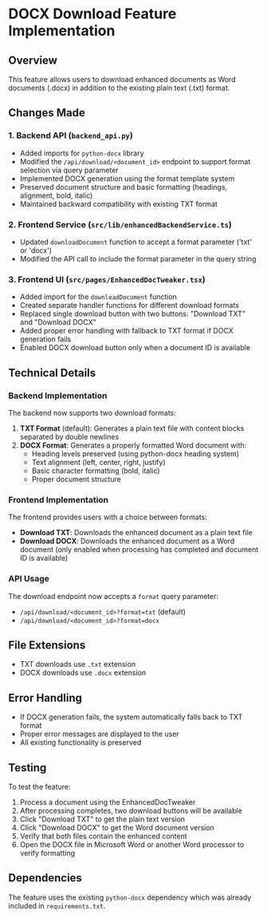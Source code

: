 # DOCX Download Feature Implementation

## Overview
This feature allows users to download enhanced documents as Word documents (.docx) in addition to the existing plain text (.txt) format.

## Changes Made

### 1. Backend API (`backend_api.py`)
- Added imports for `python-docx` library
- Modified the `/api/download/<document_id>` endpoint to support format selection via query parameter
- Implemented DOCX generation using the format template system
- Preserved document structure and basic formatting (headings, alignment, bold, italic)
- Maintained backward compatibility with existing TXT format

### 2. Frontend Service (`src/lib/enhancedBackendService.ts`)
- Updated `downloadDocument` function to accept a format parameter ('txt' or 'docx')
- Modified the API call to include the format parameter in the query string

### 3. Frontend UI (`src/pages/EnhancedDocTweaker.tsx`)
- Added import for the `downloadDocument` function
- Created separate handler functions for different download formats
- Replaced single download button with two buttons: "Download TXT" and "Download DOCX"
- Added proper error handling with fallback to TXT format if DOCX generation fails
- Enabled DOCX download button only when a document ID is available

## Technical Details

### Backend Implementation
The backend now supports two download formats:
1. **TXT Format** (default): Generates a plain text file with content blocks separated by double newlines
2. **DOCX Format**: Generates a properly formatted Word document with:
   - Heading levels preserved (using python-docx heading system)
   - Text alignment (left, center, right, justify)
   - Basic character formatting (bold, italic)
   - Proper document structure

### Frontend Implementation
The frontend provides users with a choice between formats:
- **Download TXT**: Downloads the enhanced document as a plain text file
- **Download DOCX**: Downloads the enhanced document as a Word document (only enabled when processing has completed and document ID is available)

### API Usage
The download endpoint now accepts a `format` query parameter:
- `/api/download/<document_id>?format=txt` (default)
- `/api/download/<document_id>?format=docx`

## File Extensions
- TXT downloads use `.txt` extension
- DOCX downloads use `.docx` extension

## Error Handling
- If DOCX generation fails, the system automatically falls back to TXT format
- Proper error messages are displayed to the user
- All existing functionality is preserved

## Testing
To test the feature:
1. Process a document using the EnhancedDocTweaker
2. After processing completes, two download buttons will be available
3. Click "Download TXT" to get the plain text version
4. Click "Download DOCX" to get the Word document version
5. Verify that both files contain the enhanced content
6. Open the DOCX file in Microsoft Word or another Word processor to verify formatting

## Dependencies
The feature uses the existing `python-docx` dependency which was already included in `requirements.txt`.